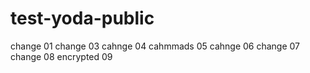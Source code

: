 # test-yoda-public
change 01
change 03
cahnge 04
cahmmads 05
cahnge 06
change 07
change 08
encrypted 09
